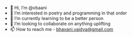 - 👋 Hi, I’m @vbaani
- 👀 I’m interested in poetry and programming in that order
- 🌱 I’m currently learning to be a better person
- 💞️ I’m looking to collaborate on anything uplifting
- 📫 How to reach me - bhavani.vaidya@gmail.com

<!---
vbaani/vbaani is a ✨ special ✨ repository because its `README.md` (this file) appears on your GitHub profile.
You can click the Preview link to take a look at your changes.
--->
